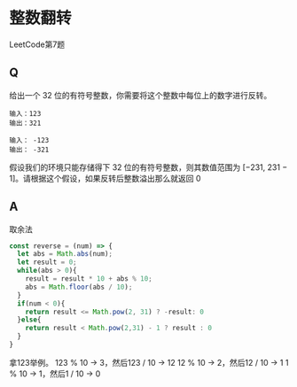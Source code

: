 # 整数翻转
LeetCode第7题

## Q
给出一个 32 位的有符号整数，你需要将这个整数中每位上的数字进行反转。
```
输入：123
输出：321

输入： -123
输出： -321
```
假设我们的环境只能存储得下 32 位的有符号整数，则其数值范围为 [−231,  231 − 1]。请根据这个假设，如果反转后整数溢出那么就返回 0

## A
取余法
``` javascript
const reverse = (num) => {
  let abs = Math.abs(num);
  let result = 0;
  while(abs > 0){
    result = result * 10 + abs % 10;
    abs = Math.floor(abs / 10);
  }
  if(num < 0){
    return result <= Math.pow(2, 31) ? -result: 0
  }else{
    return result < Math.pow(2,31) - 1 ? result : 0
  }
}
```

拿123举例。
123 % 10 -> 3，然后123 / 10 -> 12
12 % 10 -> 2，然后12 / 10 -> 1
1 % 10 -> 1，然后1 / 10 -> 0

